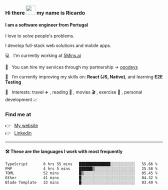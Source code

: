 ### Hi there <img src="https://raw.githubusercontent.com/iampavangandhi/iampavangandhi/master/gifs/Hi.gif" width="30"> my name is Ricardo
#### I am a software engineer from Portugal
I love to solve people's problems.

I develop full-stack web solutions and mobile apps.

💻  &nbsp; I'm currently working at <a href="https://5mins.ai/">5Mins.ai</a>

💼  &nbsp; You can hire my services through my partnership -> <a href="https://github.com/opodevs">opodevs</a>

🌱 &nbsp; I’m currently improving my skills on: **React (JS, Native)**, and learning **E2E Testing**

💙 &nbsp; Interests: travel ✈️ , reading 📖 , movies 🎬 , exercise 🏃 , personal development 📈

### Find me at

<p align="left">
  👉  &nbsp;
  <a href="https://ricardopbarbosa.com" target="_blank">
    My website
  </a>
  <br/>
  👉 &nbsp;
  <a href="https://www.linkedin.com/in/ricardopbarbosa" target="_blank">
    Linkedin
  </a>
</p>

<hr />

#### 🛠 These are the languages I work with most frequently
<!--START_SECTION:waka-->

```txt
TypeScript       8 hrs 55 mins   ██████████████░░░░░░░░░░░   55.66 %
PHP              4 hrs 5 mins    ██████▒░░░░░░░░░░░░░░░░░░   25.58 %
TOML             52 mins         █▒░░░░░░░░░░░░░░░░░░░░░░░   05.45 %
Other            41 mins         █░░░░░░░░░░░░░░░░░░░░░░░░   04.32 %
Blade Template   33 mins         █░░░░░░░░░░░░░░░░░░░░░░░░   03.49 %
```

<!--END_SECTION:waka-->
